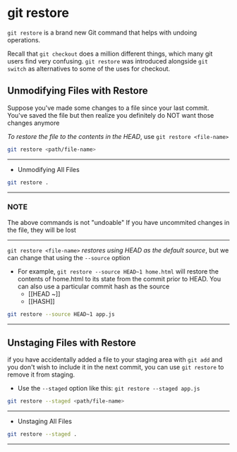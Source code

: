 # git restore

`git restore` is a brand new Git command that helps with undoing operations.

Recall that `git checkout` does a million different things, which many git users find very confusing. `git restore` was introduced alongside `git switch` as alternatives to some of the uses for checkout.

## Unmodifying Files with Restore

Suppose you've made some changes to a file since your last commit. You've saved the file but then realize you definitely do NOT want those changes anymore

_To restore the file to the contents in the HEAD_, use `git restore <file-name>`

```bash
git restore <path/file-name>
```

---

- Unmodifying All Files

```bash
git restore .
```

---

### NOTE

The above commands is not "undoable" If you have uncommited changes in the file, they will be lost

---

`git restore <file-name>` _restores using HEAD as the default source_, but we can change that using the `--source` option

- For example, `git restore --source HEAD~1 home.html` will restore the contents of home.html to its state from the commit prior to HEAD. You can also use a particular commit hash as the source
  - [[HEAD ~]]
  - [[HASH]]

```bash
git restore --source HEAD~1 app.js
```

---

## Unstaging Files with Restore

if you have accidentally added a file to your staging area with `git add` and you don't wish to include it in the next commit, you can use `git restore` to remove it from staging.

- Use the `--staged` option like this: `git restore --staged app.js`

```bash
git restore --staged <path/file-name>
```

---

- Unstaging All Files

```bash
git restore --staged .
```

---
